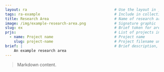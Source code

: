```yaml
---
layout: ra                                        # Use the layout in _includes/ra.liquid
tags: ra-example                                  # Include in collections.ra (ra to go live)
title: Research Area                              # Name of research area
image: /img/example-research-area.png             # Signature graphic
slug: ex                                          # Brief token for area (used in gt.css)
prjs:                                             # List of projects in the area
  - name: Project name                            # Project name
    slug: project-name                            # Project filename under prjs/
brief: |                                          # Brief description, 1 sentence
    An example research area
---
```


> Markdown content.
